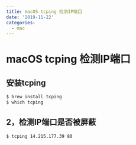 ```yaml
---
title: macOS tcping 检测IP端口
date: '2019-11-22'
categories:
  - mac
---
```








# macOS tcping 检测IP端口

##  安装tcping

```bash
$ brew install tcping
$ which tcping
```

## 2，检测IP端口是否被屏蔽

```bash
$ tcping 14.215.177.39 80
```

